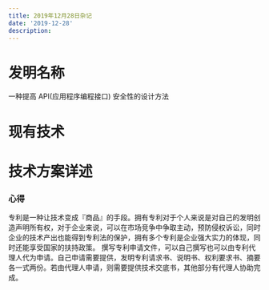 ```yaml
---
title: 2019年12月28日杂记
date: '2019-12-28'
description:
---
```


# 发明名称

一种提高 API(应用程序编程接口) 安全性的设计方法

# 现有技术



# 技术方案详述



### 心得

专利是一种让技术变成『商品』的手段。拥有专利对于个人来说是对自己的发明创造声明所有权，对于企业来说，可以在市场竞争中争取主动，预防侵权诉讼，同时企业的技术产出也能得到专利法的保护，拥有多个专利是企业强大实力的体现，同时还能享受国家的扶持政策。
撰写专利申请文件，可以自己撰写也可以由专利代理人代为申请。自己申请需要提供，发明专利请求书、说明书、权利要求书、摘要各一式两份。若由代理人申请，则需要提供技术交底书，其他部分有代理人协助完成。
